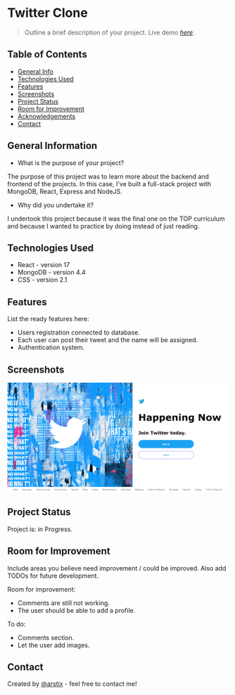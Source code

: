 # Twitter Clone
> Outline a brief description of your project.
> Live demo [_here_](https://twitter-backend-mern.herokuapp.com/). <!-- If you have the project hosted somewhere, include the link here. -->

## Table of Contents
* [General Info](#general-information)
* [Technologies Used](#technologies-used)
* [Features](#features)
* [Screenshots](#screenshots)
* [Project Status](#project-status)
* [Room for Improvement](#room-for-improvement)
* [Acknowledgements](#acknowledgements)
* [Contact](#contact)
<!-- * [License](#license) -->


## General Information
- What is the purpose of your project?

The purpose of this project was to learn more about the backend and frontend of the projects. In this case, I've built a full-stack project with MongoDB, React, Express and NodeJS.

- Why did you undertake it?

I undertook this project because it was the final one on the TOP curriculum and because I wanted to practice by doing instead of just reading.


## Technologies Used
- React - version 17
- MongoDB - version 4.4
- CSS - version 2.1


## Features
List the ready features here:
- Users registration connected to database. 
- Each user can post their tweet and the name will be assigned.
- Authentication system.


## Screenshots
![Example screenshot](./twitterscreen.png)
<!-- If you have screenshots you'd like to share, include them here. -->


## Project Status
Project is: in Progress.


## Room for Improvement
Include areas you believe need improvement / could be improved. Also add TODOs for future development.

Room for improvement:
- Comments are still not working.
- The user should be able to add a profile.

To do:
- Comments section.
- Let the user add images.


## Contact
Created by [@arstix]() - feel free to contact me!


<!-- Optional -->
<!-- ## License -->
<!-- This project is open source and available under the [... License](). -->

<!-- You don't have to include all sections - just the one's relevant to your project -->
